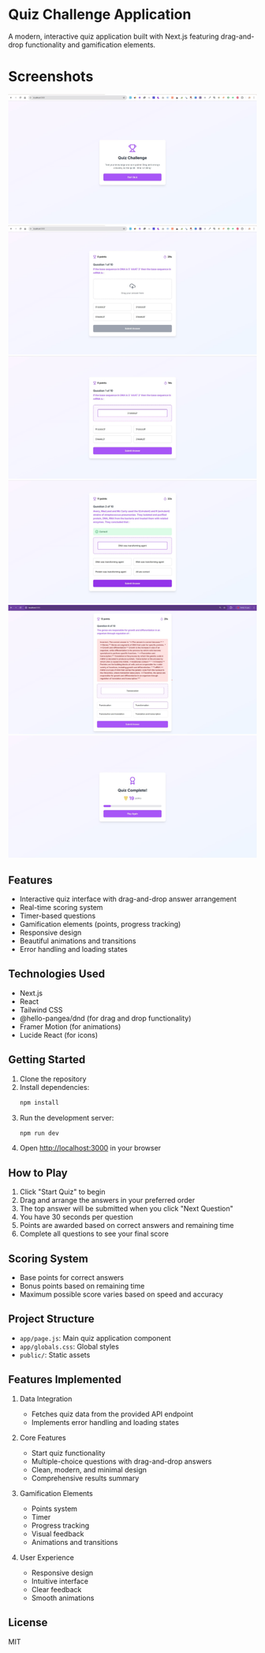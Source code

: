 # Quiz Challenge Application

A modern, interactive quiz application built with Next.js featuring drag-and-drop functionality and gamification elements.

# Screenshots
![My Image](screenshots/1st-image.jpg)
![My Image](screenshots/2nd-image.jpg)
![My Image](screenshots/3rd-image.jpg)
![My Image](screenshots/4th-image.jpg)
![My Image](screenshots/5th-image.jpg)
![My Image](screenshots/6th-image.jpg)

## Features

- Interactive quiz interface with drag-and-drop answer arrangement
- Real-time scoring system
- Timer-based questions
- Gamification elements (points, progress tracking)
- Responsive design
- Beautiful animations and transitions
- Error handling and loading states

## Technologies Used

- Next.js
- React
- Tailwind CSS
- @hello-pangea/dnd (for drag and drop functionality)
- Framer Motion (for animations)
- Lucide React (for icons)

## Getting Started

1. Clone the repository
2. Install dependencies:
   ```bash
   npm install
   ```
3. Run the development server:
   ```bash
   npm run dev
   ```
4. Open [http://localhost:3000](http://localhost:3000) in your browser

## How to Play

1. Click "Start Quiz" to begin
2. Drag and arrange the answers in your preferred order
3. The top answer will be submitted when you click "Next Question"
4. You have 30 seconds per question
5. Points are awarded based on correct answers and remaining time
6. Complete all questions to see your final score

## Scoring System

- Base points for correct answers
- Bonus points based on remaining time
- Maximum possible score varies based on speed and accuracy

## Project Structure

- `app/page.js`: Main quiz application component
- `app/globals.css`: Global styles
- `public/`: Static assets

## Features Implemented

1. Data Integration
   - Fetches quiz data from the provided API endpoint
   - Implements error handling and loading states

2. Core Features
   - Start quiz functionality
   - Multiple-choice questions with drag-and-drop answers
   - Clean, modern, and minimal design
   - Comprehensive results summary

3. Gamification Elements
   - Points system
   - Timer
   - Progress tracking
   - Visual feedback
   - Animations and transitions

4. User Experience
   - Responsive design
   - Intuitive interface
   - Clear feedback
   - Smooth animations

## License

MIT
